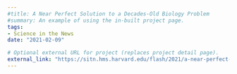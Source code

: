```yaml
---
#title: A Near Perfect Solution to a Decades-Old Biology Problem
#summary: An example of using the in-built project page.
tags:
- Science in the News
date: "2021-02-09"

# Optional external URL for project (replaces project detail page).
external_link: "https://sitn.hms.harvard.edu/flash/2021/a-near-perfect-solution-to-a-decades-old-biology-problem/"
---
```

